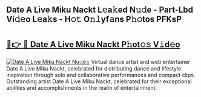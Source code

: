 ## Date A Live Miku Nackt L𝚎a𝚔ed N𝚞𝚍e - Part-Lbd Vi𝚍𝚎o L𝚎a𝚔s - H𝚘𝚝 O𝚗𝚕yf𝚊ns P𝚑𝚘tos PFKsP

# <h2><a href="http://kf5y8w.oniu.top/?m=Date+A+Live+Miku+Nackt">🔗👉 🔴 Date A Live Miku Nackt P𝚑ot𝚘𝚜 V𝚒d𝚎o</a></h2>

[![Date A Live Miku Nackt Nu𝚍e𝚜](https://i.imgur.com/0qMVB7G.gif)](http://kf5y8w.oniu.top/?m=Date+A+Live+Miku+Nackt)
Virtual dance artist and web entertainer Date A Live Miku Nackt, celebrated for distributing dance and lifestyle inspiration through solo and collaborative performances and compact clips. Outstanding artist Date A Live Miku Nackt, celebrated for their exceptional abilities and accomplishments in the realm of entertainment.  
